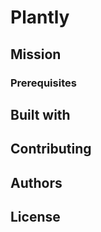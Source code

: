 # Plantly



## Mission



### Prerequisites



## Built with



## Contributing



## Authors



## License
